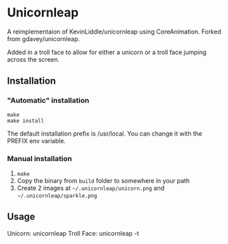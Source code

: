 Unicornleap
===========

A reimplementaion of KevinLiddle/unicornleap using CoreAnimation. Forked from gdavey/unicornleap.

Added in a troll face to allow for either a unicorn or a troll face jumping across the screen.

Installation
------------

### "Automatic" installation

    make
    make install

The default installation prefix is /usr/local. You can change it with
the PREFIX env variable.

### Manual installation

1. `make`
2.  Copy the binary from `build` folder to somewhere in your path
3.  Create 2 images at `~/.unicornleap/unicorn.png` and `~/.unicornleap/sparkle.png`


Usage
-----

Unicorn:
    unicornleap
Troll Face:
    unicornleap -t
